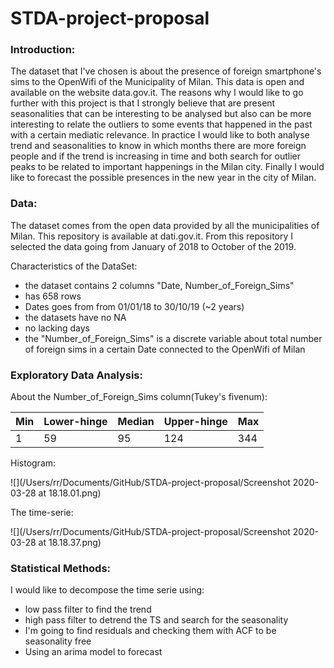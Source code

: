 # STDA-project-proposal

### Introduction:

The dataset that I've chosen is about the presence of foreign smartphone's sims to the OpenWifi of the Municipality of Milan. This data is open and available on the website data.gov.it. The reasons why I would like to go further with this project is that I strongly believe that are present seasonalities that can be interesting to be analysed but also can be more interesting to relate the outliers to some events that happened in the past with a certain mediatic relevance. In practice I would like to both analyse trend and seasonalities to know in which months there are more foreign people and if the trend is increasing in time and both search for outlier peaks to be related to important happenings in the Milan city. Finally I would like to forecast the possible presences in the new year in the city of Milan.

### Data:

The dataset comes from the open data provided by all the municipalities of Milan. This repository is available at dati.gov.it. From this repository I selected the data going from January of 2018 to October of the 2019.

Characteristics of the DataSet:

- the dataset contains 2 columns "Date, Number_of_Foreign_Sims"
- has 658 rows
- Dates goes from from 01/01/18 to 30/10/19 (~2 years)
- the datasets have no NA
- no lacking days
- the "Number_of_Foreign_Sims" is a discrete variable about total number of foreign sims in a certain Date connected to the OpenWifi of Milan



### Exploratory Data Analysis:

About the Number_of_Foreign_Sims column(Tukey's fivenum):

| Min  | Lower-hinge | Median | Upper-hinge | Max  |
| ---- | ----------- | ------ | ----------- | ---- |
| 1    | 59          | 95     | 124         | 344  |

Histogram:

![](/Users/rr/Documents/GitHub/STDA-project-proposal/Screenshot 2020-03-28 at 18.18.01.png)

The time-serie:

![](/Users/rr/Documents/GitHub/STDA-project-proposal/Screenshot 2020-03-28 at 18.18.37.png)



### Statistical Methods:

I would like to decompose the time serie using:

- low pass filter to find the trend
- high pass filter to detrend the TS and search for the seasonality
- I'm going to find residuals and checking them with ACF to be seasonality free
- Using an arima model to forecast
